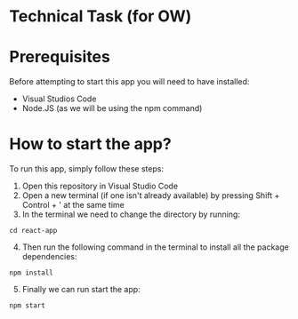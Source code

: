 # Technical Task (for OW)

# Prerequisites
Before attempting to start this app you will need to have installed:
- Visual Studios Code
- Node.JS (as we will be using the npm command)

# How to start the app?
To run this app, simply follow these steps:
1. Open this repository in Visual Studio Code
2. Open a new terminal (if one isn't already available) by pressing Shift + Control + ' at the same time
3. In the terminal we need to change the directory by running:
```console
cd react-app
```
4. Then run the following command in the terminal to install all the package dependencies:
```console
npm install
```
5. Finally we can run start the app:
```console
npm start
```
